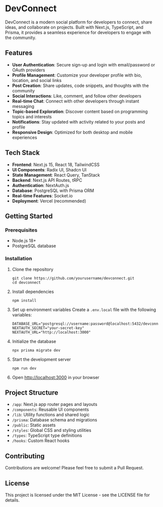 # DevConnect

DevConnect is a modern social platform for developers to connect, share ideas, and collaborate on projects. Built with Next.js, TypeScript, and Prisma, it provides a seamless experience for developers to engage with the community.

## Features

- **User Authentication**: Secure sign-up and login with email/password or OAuth providers
- **Profile Management**: Customize your developer profile with bio, location, and social links
- **Post Creation**: Share updates, code snippets, and thoughts with the community
- **Social Interactions**: Like, comment, and follow other developers
- **Real-time Chat**: Connect with other developers through instant messaging
- **Topic-based Exploration**: Discover content based on programming topics and interests
- **Notifications**: Stay updated with activity related to your posts and profile
- **Responsive Design**: Optimized for both desktop and mobile experiences

## Tech Stack

- **Frontend**: Next.js 15, React 18, TailwindCSS
- **UI Components**: Radix UI, Shadcn UI
- **State Management**: React Query, TanStack
- **Backend**: Next.js API Routes, tRPC
- **Authentication**: NextAuth.js
- **Database**: PostgreSQL with Prisma ORM
- **Real-time Features**: Socket.io
- **Deployment**: Vercel (recommended)

## Getting Started

### Prerequisites

- Node.js 18+ 
- PostgreSQL database

### Installation

1. Clone the repository
   ```
   git clone https://github.com/yourusername/devconnect.git
   cd devconnect
   ```

2. Install dependencies
   ```
   npm install
   ```

3. Set up environment variables
   Create a `.env.local` file with the following variables:
   ```
   DATABASE_URL="postgresql://username:password@localhost:5432/devconnect"
   NEXTAUTH_SECRET="your-secret-key"
   NEXTAUTH_URL="http://localhost:3000"
   ```

4. Initialize the database
   ```
   npx prisma migrate dev
   ```

5. Start the development server
   ```
   npm run dev
   ```

6. Open [http://localhost:3000](http://localhost:3000) in your browser

## Project Structure

- `/app`: Next.js app router pages and layouts
- `/components`: Reusable UI components
- `/lib`: Utility functions and shared logic
- `/prisma`: Database schema and migrations
- `/public`: Static assets
- `/styles`: Global CSS and styling utilities
- `/types`: TypeScript type definitions
- `/hooks`: Custom React hooks

## Contributing

Contributions are welcome! Please feel free to submit a Pull Request.

## License

This project is licensed under the MIT License - see the LICENSE file for details. 